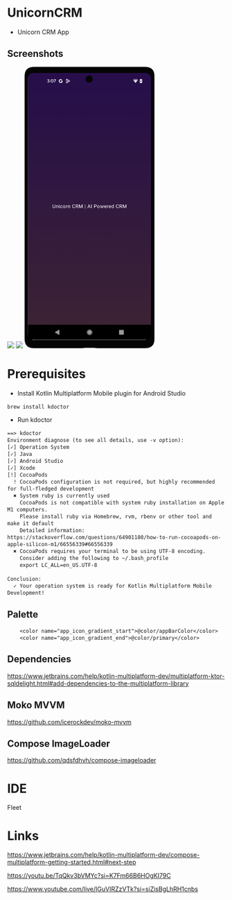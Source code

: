 # UnicornCRM
* Unicorn CRM App 

## Screenshots

<img src="https://github.com/arunabhdas/UnicornCRM/blob/main/screenshots/snackbar_global_demo_1.gif?raw=true" width="300"/>
<img src="https://github.com/arunabhdas/UnicornCRM/blob/main/screenshots/UnicornCRM_permissions.gif" width="300"/>
<img src="https://github.com/arunabhdas/UnicornCRM/blob/main/screenshots/screenshot_1_framed.png" width="300"/>

# Prerequisites

* Install Kotlin Multiplatform Mobile plugin for Android Studio

```
brew install kdoctor
```
* Run kdoctor

```
==> kdoctor
Environment diagnose (to see all details, use -v option):
[✓] Operation System
[✓] Java
[✓] Android Studio
[✓] Xcode
[!] CocoaPods
  ! CocoaPods configuration is not required, but highly recommended for full-fledged development
  ✖ System ruby is currently used
    CocoaPods is not compatible with system ruby installation on Apple M1 computers.
    Please install ruby via Homebrew, rvm, rbenv or other tool and make it default
    Detailed information: https://stackoverflow.com/questions/64901180/how-to-run-cocoapods-on-apple-silicon-m1/66556339#66556339
  ✖ CocoaPods requires your terminal to be using UTF-8 encoding.
    Consider adding the following to ~/.bash_profile
    export LC_ALL=en_US.UTF-8

Conclusion:
  ✓ Your operation system is ready for Kotlin Multiplatform Mobile Development!
```

## Palette

```
    <color name="app_icon_gradient_start">@color/appBarColor</color>
    <color name="app_icon_gradient_end">@color/primary</color>
```

## Dependencies

https://www.jetbrains.com/help/kotlin-multiplatform-dev/multiplatform-ktor-sqldelight.html#add-dependencies-to-the-multiplatform-library

## Moko MVVM  
https://github.com/icerockdev/moko-mvvm

## Compose ImageLoader
https://github.com/qdsfdhvh/compose-imageloader

# IDE

Fleet

# Links

https://www.jetbrains.com/help/kotlin-multiplatform-dev/compose-multiplatform-getting-started.html#next-step

https://youtu.be/TqQkv3bVMYc?si=K7Fm66B6HOgKI79C

https://www.youtube.com/live/IGuVIRZzVTk?si=siZisBgLhRH1cnbs
